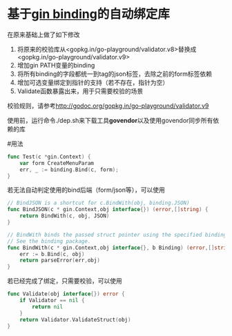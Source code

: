 # 基于[gin binding](https://github.com/gin-gonic/gin/tree/master/binding)的自动绑定库

在原来基础上做了如下修改
1. 将原来的校验库从<gopkg.in/go-playground/validator.v8>替换成<gopkg.in/go-playground/validator.v9>
2. 增加gin PATH变量的binding
3. 将所有binding的字段都统一到tag的json标签，去除之前的form标签依赖
4. 增加可选变量绑定到指针的支持（若不存在，指针为空）
5. Validate函数暴露出来，用于只需要校验的场景

校验规则，请参考<http://godoc.org/gopkg.in/go-playground/validator.v9>

使用前，运行命令./dep.sh来下载工具**govendor**以及使用govendor同步所有依赖的库

#用法
``` go
func Test(c *gin.Context) {
    var form CreateMenuParam
    err, _ := binding.Bind(c, form);
}
```

若无法自动判定使用的bind后端（form/json等），可以使用
``` go
// BindJSON is a shortcut for c.BindWith(obj, binding.JSON)
func BindJSON(c * gin.Context,obj interface{}) (error,[]string) {
	return BindWith(c, obj, JSON)
}

// BindWith binds the passed struct pointer using the specified binding engine.
// See the binding package.
func BindWith(c * gin.Context,obj interface{}, b Binding) (error,[]string) {
	err := b.Bind(c, obj)
	return parseError(err,obj)
}
```

若已经完成了绑定，只需要校验，可以使用
``` go
func Validate(obj interface{}) error {
	if Validator == nil {
		return nil
	}
	return Validator.ValidateStruct(obj)
}
```